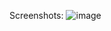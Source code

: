 Screenshots:
![image](https://github.com/user-attachments/assets/ded1d405-b779-4f87-ae8d-ff4b07fdd0c2)
